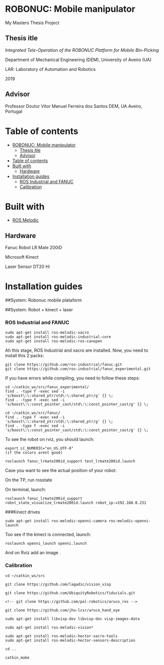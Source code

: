 # ROBONUC: Mobile manipulator
My Masters Thesis Project 

## Thesis itle

*Integrated Tele-Operation of the ROBONUC Platform for Mobile Bin-Picking*

Department of Mechanical Engineering (DEM), University of Aveiro (UA)

LAR: Laboratory of Automation and Robotics

2019

## Advisor
<!-- Miguel Riem de Oliveira [GitHub](https://github.com/miguelriemoliveira/) -->

Professor Doutor Vítor Manuel Ferreira dos Santos
DEM, UA
Aveiro, Portugal

# Table of contents
- [ROBONUC: Mobile manipulator](#robonuc--mobile-manipulator)
  * [Thesis itle](#thesis-itle)
  * [Advisor](#advisor)
- [Table of contents](#table-of-contents)
- [Built with](#built-with)
  * [Hardware](#hardware)
- [Installation guides](#installation-guides)
    + [ROS Industrial and FANUC](#ros-industrial-and-fanuc)
    + [Calibration](#calibration)

# Built with

- [ROS Melodic](http://www.ros.org/)


## Hardware

Fanuc Robot LR Mate 200iD

Microsoft Kinect

Laser Sensor DT20 Hi

# Installation guides

##System: Robonuc mobile plataform


##System: Robot + kinect + laser

### ROS Industrial and FANUC

```
sudo apt-get install ros-melodic-xacro 
sudo apt-get install ros-melodic-industrial-core
sudo apt-get install ros-melodic-ros-canopen
```

Ah this stage, ROS Industrial and xacro are installed. 
Now, you need to install this 2 packs:
```
git clone https://github.com/ros-industrial/fanuc.git
git clone https://github.com/ros-industrial/fanuc_experimental.git

```
If you have errors while compiling, you need to follow these steps:
```
cd ~/catkin_ws/src/fanuc_experimental/
find . -type f -exec sed -i 's/boost\:\:shared_ptr/std\:\:shared_ptr/g' {} \;
find . -type f -exec sed -i 's/boost\:\:const_pointer_cast/std\:\:const_pointer_cast/g' {} \;

cd ~/catkin_ws/src/fanuc/
find . -type f -exec sed -i 's/boost\:\:shared_ptr/std\:\:shared_ptr/g' {} \;
find . -type f -exec sed -i 's/boost\:\:const_pointer_cast/std\:\:const_pointer_cast/g' {} \;
```

To see the robot on rviz, you should launch:
```
export LC_NUMERIC="en_US.UTF-8"
(if the colors arent good)

roslaunch fanuc_lrmate200id_support test_lrmate200id.launch 
```

Case you want to see the actual position of your robot:

On the TP, run rosstate

On terminal, launch:
```
roslaunch fanuc_lrmate200id_support robot_state_visualize_lrmate200id.launch robot_ip:=192.168.0.231
```
###Kinect drives

```
sudo apt-get install ros-melodic-openni-camera ros-melodic-openni-launch

```
Too see if the kinect is connected, launch:
```
roslaunch openni_launch openni.launch 
```
And on Rviz add an image .

### Calibration

```
cd ~/catkin_ws/src

git clone https://github.com/lagadic/vision_visp

git clone https://github.com/UbiquityRobotics/fiducials.git

<!-- git clone https://github.com/pal-robotics/aruco_ros -->

git clone https://github.com/jhu-lcsr/aruco_hand_eye

sudo apt-get install libvisp-dev libvisp-doc visp-images-data

sudo apt-get install ros-melodic-vision*

sudo apt-get install ros-melodic-hector-xacro-tools 
sudo apt-get install ros-melodic-hector-sensors-description 

cd ..

catkin_make
```

